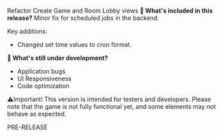 Refactor Create Game and Room Lobby views
**🔧 What's included in this release?**
Minor fix for scheduled jobs in the backend.

Key additions: 
- Changed set time values to cron format.

**🚧 What's still under development?**
- Application bugs
- UI Responsiveness
- Code optimization

⚠️Important! This version is intended for testers and developers. Please note that the game is not fully functional yet, and some elements may not behave as expected.

PRE-RELEASE

